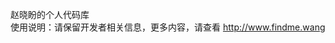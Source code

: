 ﻿赵晓盼的个人代码库</br>
使用说明：请保留开发者相关信息，更多内容，请查看 <a href="http://www.findme.wang">http://www.findme.wang</a></br>